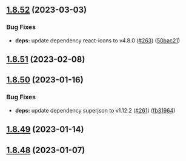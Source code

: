 ## [1.8.52](https://github.com/dds/bosabosa.org/compare/v1.8.51...v1.8.52) (2023-03-03)


### Bug Fixes

* **deps:** update dependency react-icons to v4.8.0 ([#263](https://github.com/dds/bosabosa.org/issues/263)) ([50bac21](https://github.com/dds/bosabosa.org/commit/50bac212604a1fc8fec2c27cf7f42a22cb3926a4))



## [1.8.51](https://github.com/dds/bosabosa.org/compare/v1.8.50...v1.8.51) (2023-02-08)



## [1.8.50](https://github.com/dds/bosabosa.org/compare/v1.8.49...v1.8.50) (2023-01-16)


### Bug Fixes

* **deps:** update dependency superjson to v1.12.2 ([#261](https://github.com/dds/bosabosa.org/issues/261)) ([fb31964](https://github.com/dds/bosabosa.org/commit/fb31964010e758e548c1a519892358300d777356))



## [1.8.49](https://github.com/dds/bosabosa.org/compare/v1.8.48...v1.8.49) (2023-01-14)



## [1.8.48](https://github.com/dds/bosabosa.org/compare/v1.8.47...v1.8.48) (2023-01-07)



